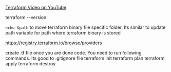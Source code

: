[Terraform Video on YouTube](https://www.youtube.com/watch?v=SLB_c_ayRMo)

terraform --version

`echo $path` to move terraform binary file specific folder, Its similar to update path variable for path where terraform binary is stored

https://registry.terraform.io/browse/providers

create .tf file once you are done code. You need to run following commands. Its good to .gitignore file
terraform init
terraform plan
terraform apply
terraform destroy
